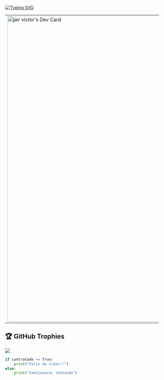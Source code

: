 [![Typing SVG](https://readme-typing-svg.demolab.com?font=Fira+Code&weight=600&size=32&pause=1000&color=F8F8FF&center=true&vCenter=true&width=1000&lines=OL%C3%81%2C+MEU+NOME+%C3%89+JAIR+VICTOR+!;SOU+PROGRAMADOR+BACKEND❤️)](https://git.io/typing-svg)
<table>
<tr>
  
  <td valign="center">
   <a href="https://app.daily.dev/jairassisdev"><img src="https://api.daily.dev/devcards/v2/9aKGjr7am8zCLuzQ9h7DV.png?r=chx" width="1000" alt="jair victor's Dev Card"/></a>
    <td >
<h1 align="center">Hi! I'm Jair Victor</h1>
<h3 align="center"> Backend developer who believes that technology has the power to change lives and the in opportunities it provides.I seek to expand my knowledge and improve my skills...</h3>






<p align="left"> <a href="https://twitter.com/JairVictorDEV" target="blank"><img src="https://img.shields.io/twitter/follow/JairVictorDEV?logo=twitter&style=for-the-badge" alt="JairVictorDEV" /></a> </p>


<h3 align="left">Connect with me:</h3>
<p align="left">
<a href="https://www.youtube.com/@scoobyjvbeats817" target="_blank"><img src="https://img.shields.io/badge/YouTube-FF0000?style=for-the-badge&logo=youtube&logoColor=white" target="_blank"></a>
  <a href="https://www.instagram.com/jair_victor_dev/" target="_blank"><img src="https://img.shields.io/badge/-Instagram-%23E4405F?style=for-the-badge&logo=instagram&logoColor=white" target="_blank"></a>
 	<a href="https://twitter.com/JairVictorDEV" target="_blank"><img src="https://img.shields.io/badge/Twitter-1DA1F2?style=for-the-badge&logo=twitter&logoColor=white" target="_blank"></a>
  <a href = "mailto:jairv141@gmail.com"><img src="https://img.shields.io/badge/-Gmail-%23333?style=for-the-badge&logo=gmail&logoColor=white" target="_blank"></a>
  <a href="https://www.linkedin.com/in/jair-victor/" target="_blank"><img src="https://img.shields.io/badge/-LinkedIn-%230077B5?style=for-the-badge&logo=linkedin&logoColor=white" target="_blank"></a> 
  
 
 </p>

<h3 align="left">Languages and Tools:</h3>
<p align="left">  <a href="https://www.linkedin.com/in/jair-victor/">
    <img src="https://skillicons.dev/icons?i=java,spring,docker,mysql,linux,git,dotnet,python,flask,cpp,js,html,css&theme=dark" />
  </a>
     </p>

</tr>
</table>


## 🏆 GitHub Trophies
![](https://github-profile-trophy.vercel.app/?username=JairAssisDev&theme=discord&no-frame=true&no-bg=false&margin-w=4)

```python
if contratado == True:
    print("Feliz da vida!!!")
else:
    print("Continuarei tentando")
```
